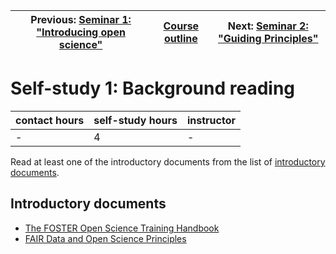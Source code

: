 | Previous: [Seminar 1: "Introducing open science"](seminar1.md) | [Course outline](readme.md#course-outline) | Next: [Seminar 2: "Guiding Principles"](seminar2.md) |
|---|---|---|

# Self-study 1: Background reading

| contact hours | self-study hours | instructor |
|---|---|---|
| - | 4 | - |

Read at least one of the introductory documents from the list of [introductory documents](#introductory-documents).

## Introductory documents
- [The FOSTER Open Science Training Handbook](https://github.com/Open-Science-Training-Handbook)
- [FAIR Data and Open Science Principles](https://like-itn-digitalization.readthedocs.io)
